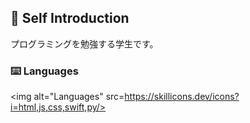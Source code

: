 ## 🩵 Self Introduction
  プログラミングを勉強する学生です。
### ⌨️ Languages
<img alt="Languages" src=https://skillicons.dev/icons?i=html,js,css,swift,py/>
